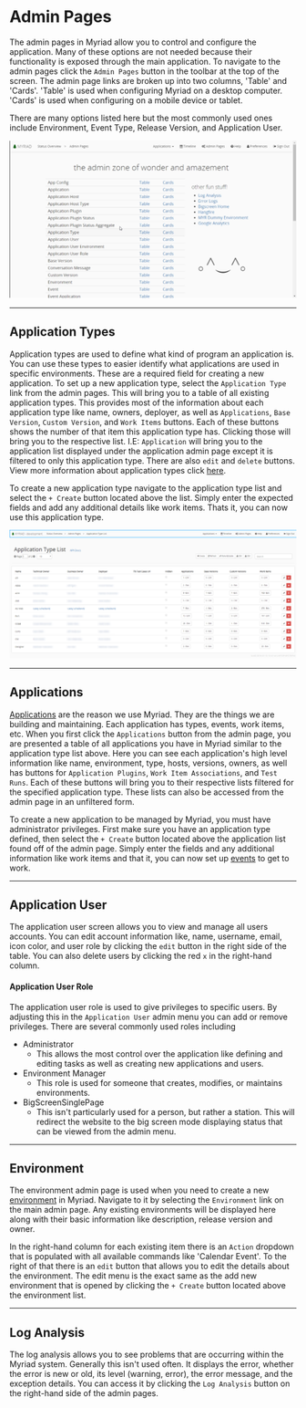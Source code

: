 # Admin Pages
The admin pages in Myriad allow you to control and configure the application. Many of these options are not needed because their functionality is exposed through the main application. To navigate to the admin pages click the `Admin Pages` button in the toolbar at the top of the screen. The admin page links are broken up into two columns, 'Table' and 'Cards'. 'Table' is used when configuring Myriad on a desktop computer. 'Cards' is used when configuring on a mobile device or tablet. 

There are many options listed here but the most commonly used ones include Environment, Event Type, Release Version, and Application User.

<img src="Media/Admin-Pages.png">

---
## Application Types
Application types are used to define what kind of program an application is. You can use these types to easier identify what applications are used in specific environments. These are a required field for creating a new application. To set up a new application type, select the `Application Type` link from the admin pages. This will bring you to a table of all existing application types. This provides most of the information about each application type like name, owners, deployer, as well as `Applications`, `Base Version`, `Custom Version`, and `Work Items` buttons. Each of these buttons shows the number of that item this application type has. Clicking those will bring you to the respective list. I.E: `Application` will bring you to the application list displayed under the application admin page except it is filtered to only this application type. There are also `edit` and `delete` buttons. View more information about application types click [here](Application-Types.md).

To create a new application type navigate to the application type list and select the `+ Create` button located above the list. Simply enter the expected fields and add any additional details like work items. Thats it, you can now use this application type.

<img src="Media/Admin-Pages-Application-Types.png">


---
## Applications
[Applications](Applications.md) are the reason we use Myriad. They are the things we are building and maintaining. Each application has types, events, work items, etc. When you first click the `Applications` button from the admin page, you are presented a table of all applications you have in Myriad similar to the application type list above. Here you can see each application's high level information like name, environment, type, hosts, versions, owners, as well has buttons for `Application Plugins`, `Work Item Associations`, and `Test Runs`. Each of these buttons will bring you to their respective lists filtered for the specified application type. These lists can also be accessed from the admin page in an unfiltered form.

To create a new application to be managed by Myriad, you must have administrator privileges. First make sure you have an application type defined, then select the `+ Create` button located above the application list found off of the admin page. Simply enter the fields and any additional information like work items and that it, you can now set up [events](Events.md) to get to work.

---
## Application User
The application user screen allows you to view and manage all users accounts.
You can edit account information like, name, username, email, icon color, and user role by clicking the `edit` button in the right side of the table. You can also delete users by clicking the red `x` in the right-hand column.

#### Application User Role
The application user role is used to give privileges to specific users. By adjusting this in the `Application User` admin menu you can add or remove privileges. There are several commonly used roles including 
* Administrator
  * This allows the most control over the application like defining and editing tasks as well as creating new applications and users.
* Environment Manager
  * This role is used for someone that creates, modifies, or maintains environments.
* BigScreenSinglePage
  * This isn't particularly used for a person, but rather a station. This will redirect the website to the big screen mode displaying status that can be viewed from the admin menu.


---
## Environment
The environment admin page is used when you need to create a new [environment](Environments.md) in Myriad. Navigate to it by selecting the `Environment` link on the main admin page. Any existing environments will be displayed here along with their basic information like description, release version and owner.

In the right-hand column for each existing item there is an `Action` dropdown that is populated with all available commands like 'Calendar Event'. To the right of that there is an `edit` button that allows you to edit the details about the environment. The edit menu is the exact same as the add new environment that is opened by clicking the `+ Create` button located above the environment list. 

---
## Log Analysis
The log analysis allows you to see problems that are occurring within the Myriad system. Generally this isn't used often. It displays the error, whether the error is new or old, its level (warning, error), the error message, and the exception details. You can access it by clicking the `Log Analysis` button on the right-hand side of the admin pages.
